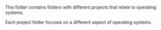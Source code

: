 This folder contains folders with different projects that relate to operating systems.

Each project folder focuses on a different aspect of operating systems.
